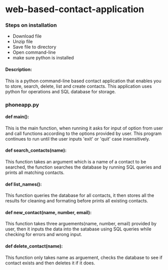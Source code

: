# web-based-contact-application

### Steps on installation
* Download file
* Unzip file
* Save file to directory
* Open command-line
* make sure python is installed

#### Description:
This is a python command-line based contact application that enables you to store, search, delete, list and create contacts. This application uses python for operations and SQL database for storage. 

### phoneapp.py

#### def main():

This is the main function, when running it asks for input of option from user and call functions according to the options provided by user. This program continues to run until the user inputs 'exit' or 'quit' case insensitively.

#### def search_contacts(name):

This function takes an argument which is a name of a contact to be searched, the function searches the database by running SQL queries and prints all matching contacts.

#### def list_names():

This function queries the database for all contacts, it then stores all the results for cleaning and formating before prints all existing contacts.

#### def new_contact(name, number, email):

This function takes three arguements(name, number, email) provided by user, then it inputs the data into the satabase using SQL queries while checking for errors and wrong input.

#### def delete_contact(name):

This function only takes name as arguement, checks the database to see if contact exists and then deletes it if it does.

 